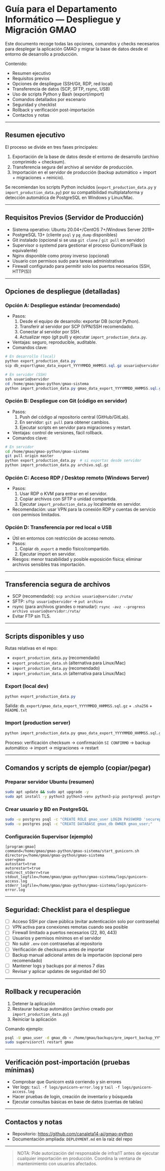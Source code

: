 # Guía para el Departamento Informático — Despliegue y Migración GMAO

Este documento recoge todas las opciones, comandos y checks necesarios para desplegar la aplicación GMAO y migrar la base de datos desde el entorno de desarrollo a producción.

Contenido:

- Resumen ejecutivo
- Requisitos previos
- Opciones de despliegue (SSH/Git, RDP, red local)
- Transferencia de datos (SCP, SFTP, rsync, USB)
- Uso de scripts Python y Bash (export/import)
- Comandos detallados por escenario
- Seguridad y checklist
- Rollback y verificación post-importación
- Contactos y notas

---

## Resumen ejecutivo

El proceso se divide en tres fases principales:

1. Exportación de la base de datos desde el entorno de desarrollo (archivo comprimido + checksum).
2. Transferencia segura del archivo al servidor de producción.
3. Importación en el servidor de producción (backup automático + import + migraciones + reinicio).

Se recomiendan los scripts Python incluidos (`export_production_data.py` y `import_production_data.py`) por su compatibilidad multiplataforma y detección automática de PostgreSQL en Windows y Linux/Mac.

---

## Requisitos Previos (Servidor de Producción)

- Sistema operativo: Ubuntu 20.04+/CentOS 7+/Windows Server 2019+
- PostgreSQL 13+ (cliente `psql` y `pg_dump` disponibles)
- Git instalado (opcional si se usa `git clone` / `git pull` en servidor)
- Supervisor o systemd para gestionar el proceso Gunicorn/Flask (o equivalente)
- Nginx disponible como proxy inverso (opcional)
- Usuario con permisos sudo para tareas administrativas
- Firewall configurado para permitir solo los puertos necesarios (SSH, HTTP(S))

---

## Opciones de despliegue (detalladas)

### Opción A: Despliegue estándar (recomendado)

- Pasos:
  1. Desde el equipo de desarrollo: exportar DB (script Python).
  2. Transferir al servidor por SCP (VPN/SSH recomendado).
  3. Conectar al servidor por SSH.
  4. Actualizar repo (git pull) y ejecutar `import_production_data.py`.
- Ventajas: seguro, reproducible, auditable.
- Comandos clave:

```powershell
# En desarrollo (local)
python export_production_data.py
scp db_export\gmao_data_export_YYYYMMDD_HHMMSS.sql.gz usuario@servidor:/home/gmao/

# En servidor (SSH)
ssh usuario@servidor
cd /home/gmao/gmao-python/gmao-sistema
python import_production_data.py gmao_data_export_YYYYMMDD_HHMMSS.sql.gz
```

### Opción B: Despliegue con Git (código en servidor)

- Pasos:
  1. Push del código al repositorio central (GitHub/GitLab).
  2. En servidor: `git pull` para obtener cambios.
  3. Ejecutar scripts en servidor para migraciones y restart.
- Ventajas: control de versiones, fácil rollback.
- Comandos clave:

```bash
# En servidor
cd /home/gmao/gmao-python/gmao-sistema
git pull origin master
python export_production_data.py  # si exportas desde servidor
python import_production_data.py archivo.sql.gz
```

### Opción C: Acceso RDP / Desktop remoto (Windows Server)

- Pasos:
  1. Usar RDP o KVM para entrar en el servidor.
  2. Copiar archivos con SFTP o unidad compartida.
  3. Ejecutar `import_production_data.py` localmente en servidor.
- Recomendación: usar VPN para la conexión RDP y cuentas de servicio con permisos limitados.

### Opción D: Transferencia por red local o USB

- Útil en entornos con restricción de acceso remoto.
- Pasos:
  1. Copiar `db_export` a medio físico/compartido.
  2. Ejecutar import en servidor.
- Riesgos: menor trazabilidad y posible exposición física; eliminar archivos sensibles tras importación.

---

## Transferencia segura de archivos

- SCP (recomendado): `scp archivo usuario@servidor:/ruta/`
- SFTP: `sftp usuario@servidor` → `put archivo`
- rsync (para archivos grandes o reanudar): `rsync -avz --progress archivo usuario@servidor:/ruta/`
- Evitar FTP sin TLS.

---

## Scripts disponibles y uso

Rutas relativas en el repo:

- `export_production_data.py` (recomendado)
- `export_production_data.sh` (alternativa para Linux/Mac)
- `import_production_data.py` (recomendado)
- `import_production_data.sh` (alternativa para Linux/Mac)

### Export (local dev)

```powershell
python export_production_data.py
```

Salida: `db_export/gmao_data_export_YYYYMMDD_HHMMSS.sql.gz` + `.sha256` + `README.txt`

### Import (production server)

```bash
python import_production_data.py gmao_data_export_YYYYMMDD_HHMMSS.sql.gz
```

Proceso: verificación checksum → confirmación `SI CONFIRMO` → backup automático → import → migraciones → restart

---

## Comandos y scripts de ejemplo (copiar/pegar)

### Preparar servidor Ubuntu (resumen)

```bash
sudo apt update && sudo apt upgrade -y
sudo apt install -y python3 python3-venv python3-pip postgresql postgresql-contrib nginx git supervisor build-essential libpq-dev
```

### Crear usuario y BD en PostgreSQL

```bash
sudo -u postgres psql -c "CREATE ROLE gmao_user LOGIN PASSWORD 'securepassword';"
sudo -u postgres psql -c "CREATE DATABASE gmao_db OWNER gmao_user;"
```

### Configuración Supervisor (ejemplo)

```
[program:gmao]
command=/home/gmao/gmao-python/gmao-sistema/start_gunicorn.sh
directory=/home/gmao/gmao-python/gmao-sistema
user=gmao
autostart=true
autorestart=true
redirect_stderr=true
stdout_logfile=/home/gmao/gmao-python/gmao-sistema/logs/gunicorn-access.log
stderr_logfile=/home/gmao/gmao-python/gmao-sistema/logs/gunicorn-error.log
```

---

## Seguridad: Checklist para el despliegue

- [ ] Acceso SSH por clave pública (evitar autenticación solo por contraseña)
- [ ] VPN activa para conexiones remotas cuando sea posible
- [ ] Firewall limitado a puertos necesarios (22, 80, 443)
- [ ] Usuarios y permisos mínimos en el servidor
- [ ] No subir `.env` con contraseñas al repositorio
- [ ] Verificación de checksums antes de importar
- [ ] Backup manual adicional antes de la importación (opcional pero recomendado)
- [ ] Mantener logs y backups por al menos 7 días
- [ ] Revisar y aplicar updates de seguridad del SO

---

## Rollback y recuperación

1. Detener la aplicación
2. Restaurar backup automático (archivo creado por `import_production_data.py`)
3. Reiniciar la aplicación

Comando ejemplo:

```bash
psql -U gmao_user -d gmao_db < /home/gmao/backups/pre_import_backup_YYYYMMDD_HHMMSS.sql
sudo supervisorctl restart gmao
```

---

## Verificación post-importación (pruebas mínimas)

- Comprobar que Gunicorn está corriendo y sin errores
- Ver logs: `tail -f logs/gunicorn-error.log` y `tail -f logs/gunicorn-access.log`
- Hacer pruebas de login, creación de inventario y búsqueda
- Ejecutar consultas básicas en base de datos (cuentas de tablas)

---

## Contactos y notas

- Repositorio: https://github.com/canaleta14-ai/gmao-python
- Documentación ampliada: `DEPLOYMENT.md` en la raíz del repo

---

> NOTA: Pide autorización del responsable de infra/IT antes de ejecutar cualquier importación en producción. Coordina la ventana de mantenimiento con usuarios afectados.
